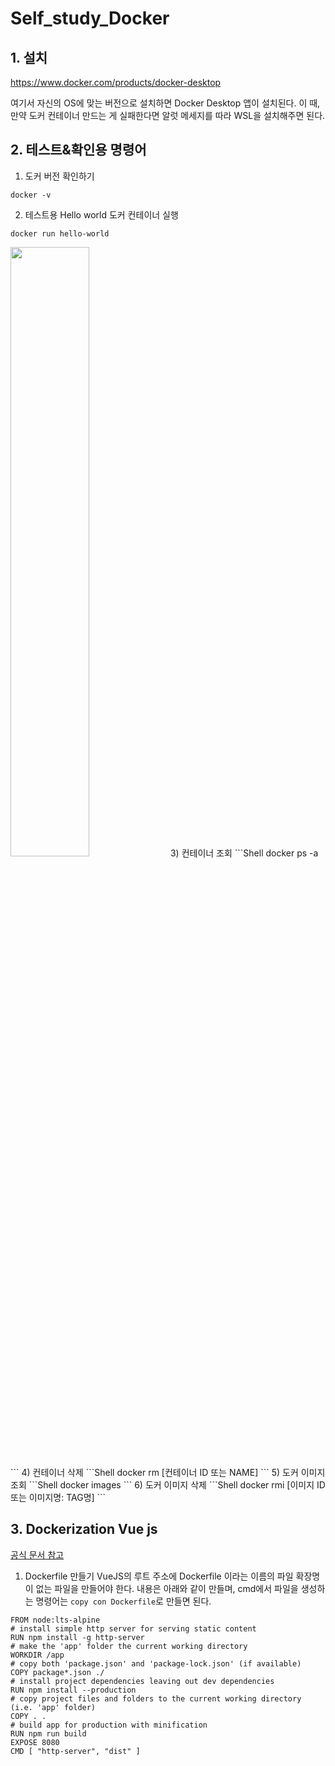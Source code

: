 # Self_study_Docker

## 1. 설치

https://www.docker.com/products/docker-desktop

여기서 자신의 OS에 맞는 버전으로 설치하면 Docker Desktop 앱이 설치된다. 이 때, 만약 도커 컨테이너 만드는 게 실패한다면 알럿 메세지를 따라 WSL을 설치해주면 된다.


## 2. 테스트&확인용 명령어

1) 도커 버전 확인하기
```Shell
docker -v
```
2) 테스트용 Hello world 도커 컨테이너 실행
```Shell
docker run hello-world
```
<img src = "https://user-images.githubusercontent.com/31907528/147330870-d6d940ea-d59b-4c48-a101-9952b39e1474.jpg" style="width: 50%; height:" />
3) 컨테이너 조회
```Shell
docker ps -a
```
4) 컨테이너 삭제
```Shell
docker rm [컨테이너 ID 또는 NAME]
```
5) 도커 이미지 조회
```Shell
docker images
```
6) 도커 이미지 삭제
```Shell
docker rmi [이미지 ID 또는 이미지명: TAG명]
```

## 3. Dockerization Vue js
[공식 문서 참고](https://kr.vuejs.org/v2/cookbook/dockerize-vuejs-app.html)
1) Dockerfile 만들기
VueJS의 루트 주소에 Dockerfile 이라는 이름의 파일 확장명이 없는 파일을 만들어야 한다. 내용은 아래와 같이 만들며, cmd에서 파일을 생성하는 명령어는 ```copy con Dockerfile```로 만들면 된다.
```text
FROM node:lts-alpine
# install simple http server for serving static content
RUN npm install -g http-server
# make the 'app' folder the current working directory
WORKDIR /app
# copy both 'package.json' and 'package-lock.json' (if available)
COPY package*.json ./
# install project dependencies leaving out dev dependencies
RUN npm install --production
# copy project files and folders to the current working directory (i.e. 'app' folder)
COPY . .
# build app for production with minification
RUN npm run build
EXPOSE 8080
CMD [ "http-server", "dist" ]
```

